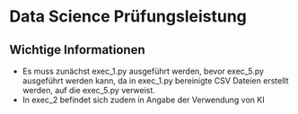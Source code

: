 # Data Science Prüfungsleistung

## Wichtige Informationen

- Es muss zunächst exec_1.py ausgeführt werden, bevor exec_5.py ausgeführt werden kann, da in exec_1.py bereinigte CSV Dateien erstellt werden, auf die exec_5.py verweist.
- In exec_2 befindet sich zudem in Angabe der Verwendung von KI
